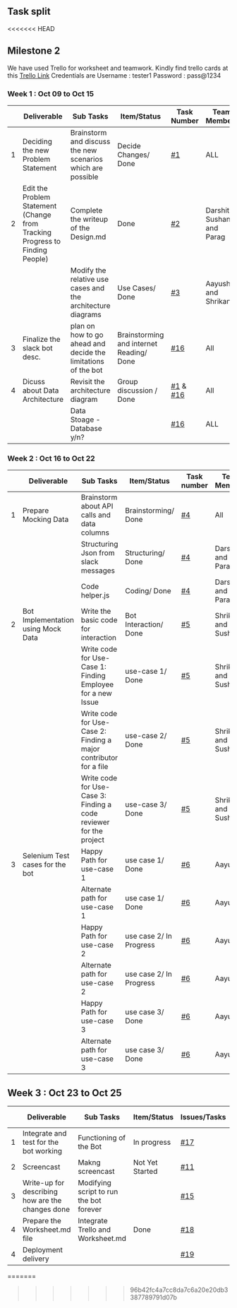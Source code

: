 ## Task split
<<<<<<< HEAD


## Milestone 2 

We have used Trello for worksheet and teamwork. Kindly find trello cards at this [Trello Link](https://trello.com/b/Bvs2VQ3O/milestone-2) Credentials are Username : tester1  Password : pass@1234



### Week 1 : Oct 09 to Oct 15

|   | Deliverable                          |     Sub Tasks                         | Item/Status                                                           | Task Number                         | Team Members | Start Date     | Estimated Date |        |
|---|-------------------------------------------|-------------------------|-----------------------------------------------------------------------|--------------------------------------|--------------|---------------------|-------------|--------|
| 1 | Deciding the new Problem Statement                 | Brainstorm and discuss the new scenarios which are possible               | Decide Changes/ Done      | [#1](https://trello.com/c/5cSQS0D9)         | ALL              | 09-Oct      | 12-Oct |
| 2 | Edit the Problem Statement (Change from Tracking Progress to Finding People)                           | Complete the writeup of the Design.md                                                   | Done     | [#2](https://trello.com/c/X7RjTngx)         | Darshit, Sushant and Parag | 09-Oct      | 12-Oct |
|  |                                                                     | Modify the relative use cases and the architecture diagrams                                         | Use Cases/ Done                        | [#3](https://trello.com/c/xCFv6907)         | Aayush and Shrikant       | 09-Oct      | 12 - Oct |
| 3 | Finalize the slack bot desc.| plan on how to go ahead and decide the limitations of the bot | Brainstorming and internet Reading/ Done           | [#16](https://trello.com/c/yHcQFtMp)           | All                 | 10-Oct      | 11-Oct |
| 4 | Dicuss about Data Architecture | Revisit the architecture diagram  | Group discussion / Done           | [#1](https://trello.com/c/5cSQS0D9)   & [#16](https://trello.com/c/yHcQFtMp)        | All                 | 13-Oct      | 15-Oct |
|   |                                                                    | Data Stoage - Database y/n?                                                   |  | [#16](https://trello.com/c/yHcQFtMp)           | ALL      | 13-Oct      | 14-Oct |


### Week 2 : Oct 16 to Oct 22

|   | Deliverable        |      Sub Tasks      | Item/Status                                            | Task number   | Team Members | Start Date   | Estimated Date |        |
|---|-----------------------|---------|--------------------------------------------------------|----------------|--------------|------------------|-------------|--------|
| 1 | Prepare Mocking Data | Brainstorm about API calls and data columns                       | Brainstorming/ Done  | [#4](https://trello.com/c/I1iIbFEV)           | All      | 16-Oct      | 17-Oct |
|   | 					   | Structuring Json from slack messages                            | Structuring/ Done  | [#4](https://trello.com/c/I1iIbFEV)           | Darshit and Parag      | 17-Oct      | 22-Oct |
|   | 					   | Code helper.js                            | Coding/ Done  | [#4](https://trello.com/c/I1iIbFEV)           | Darshit and Parag      | 18-Oct      | 22-Oct |
| 2 | Bot Implementation using Mock Data | Write the basic code for interaction                                         | Bot Interaction/ Done  | [#5](https://trello.com/c/zP6UbUX9)           | Shrikant and Sushant      | 16-Oct      | 17-Oct |
|  |  | Write code for Use-Case 1: Finding Employee for a new Issue                                          | use-case 1/ Done  | [#5](https://trello.com/c/zP6UbUX9)           | Shrikant and Sushant      | 16-Oct      | 17-Oct |
|  |  | Write code for Use-Case 2: Finding a major contributor for a file                                    | use-case 2/ Done  | [#5](https://trello.com/c/zP6UbUX9)           | Shrikant and Sushant      | 16-Oct      | 17-Oct |
|  |  | Write code for Use-Case 3: Finding a code reviewer for the project                                         | use-case 3/ Done  | [#5](https://trello.com/c/zP6UbUX9)           | Shrikant and Sushant      | 16-Oct      | 17-Oct |
| 3 | Selenium Test cases for the bot            | Happy Path for use-case 1       | use case 1/ Done               | [#6](https://trello.com/c/63KibfIG)           | Aayush            | 18-Oct      | 22-Oct |
|   |                                | Alternate path for use-case 1               | use case 1/ Done        | [#6](https://trello.com/c/63KibfIG)           | Aayush              | 18-Oct      | 22-Oct |
|   |                                | Happy Path for use-case 2                   | use case 2/ In Progress                | [#6](https://trello.com/c/63KibfIG)           | Aayush           | 20-Oct      | 24-Oct |
|   |                                | Alternate path for use-case 2               | use case 2/ In Progress                | [#6](https://trello.com/c/63KibfIG)           | Aayush              | 20-Oct      | 24-Oct |
|  |          | Happy Path for use-case 3   									   | use case 3/ Done        | [#6](https://trello.com/c/63KibfIG)           | Aayush | 20-Oct      | 23-Oct |
|   |                                | Alternate path for use-case 3               | use case 3/ Done                | [#6](https://trello.com/c/63KibfIG)           | Aayush              | 20-Oct      | 23-Oct |


## Week 3 : Oct 23 to Oct 25

|   | Deliverable           |  Sub Tasks     | Item/Status                               | Issues/Tasks | Team Members | Estimated Date        | Actual Date |        |
|---|--------------------|------------------|-------------------------------------------|--------------|--------------|-----------------------|-------------|--------|
| 1 | Integrate and test for the bot working        | Functioning of the Bot           |In progress              | [#17](https://trello.com/c/FgK1q8ZI)           | ALL          | 24-Oct      | 25-Oct |
| 2 | Screencast                           | Makng screencast                          |  Not Yet Started            | [#11](https://trello.com/c/SQBDLMix)          | ALL         | 24-Oct      | 24-Oct |
| 3 | Write-up for describing how are the changes done | Modifying script to run the bot   forever |              | [#15](https://trello.com/c/I7X3rIdY)          | Aayush and Darshit | 24-Oct      | 25-Oct |
| 4 | Prepare the Worksheet.md file                                      | Integrate Trello and Worksheet.md | Done  | [#18](https://trello.com/c/EB99r64U)          | Sushant           | 17-Oct      | 25-Oct |
| 4 | Deployment delivery                  |                                           |              | [#19](https://trello.com/c/UUKePlfD)          | All                   | 25-Oct      | 25-Oct |

=======
>>>>>>> 96b42fc4a7cc8da7c6a20e20db3387789791d07b
